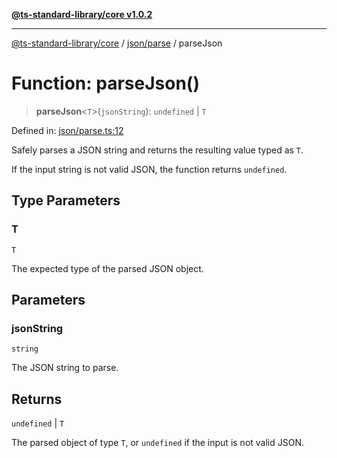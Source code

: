 [**@ts-standard-library/core v1.0.2**](../../../README.md)

***

[@ts-standard-library/core](../../../modules.md) / [json/parse](../README.md) / parseJson

# Function: parseJson()

> **parseJson**\<`T`\>(`jsonString`): `undefined` \| `T`

Defined in: [json/parse.ts:12](https://github.com/gabaudette/ts-stdlib/blob/4a412e6fb273dc9fcab54b84c05921f52dac4b3f/packages/core/src/json/parse.ts#L12)

Safely parses a JSON string and returns the resulting value typed as `T`.

If the input string is not valid JSON, the function returns `undefined`.

## Type Parameters

### T

`T`

The expected type of the parsed JSON object.

## Parameters

### jsonString

`string`

The JSON string to parse.

## Returns

`undefined` \| `T`

The parsed object of type `T`, or `undefined` if the input is not valid JSON.
